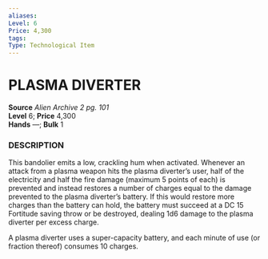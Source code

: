 ```yaml
---
aliases: 
Level: 6 
Price: 4,300
tags: 
Type: Technological Item
---
```


# PLASMA DIVERTER

**Source** _Alien Archive 2 pg. 101_  
**Level** 6; **Price** 4,300  
**Hands** —; **Bulk** 1

### DESCRIPTION

This bandolier emits a low, crackling hum when activated. Whenever an attack from a plasma weapon hits the plasma diverter’s user, half of the electricity and half the fire damage (maximum 5 points of each) is prevented and instead restores a number of charges equal to the damage prevented to the plasma diverter’s battery. If this would restore more charges than the battery can hold, the battery must succeed at a DC 15 Fortitude saving throw or be destroyed, dealing 1d6 damage to the plasma diverter per excess charge.  
  
A plasma diverter uses a super-capacity battery, and each minute of use (or fraction thereof) consumes 10 charges.